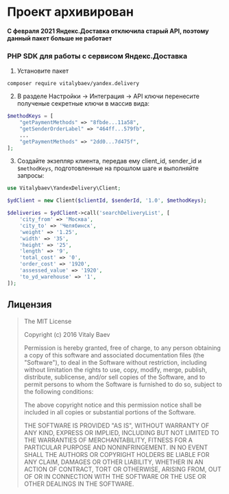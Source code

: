 # Проект архивирован
**С февраля 2021 Яндекс.Доставка отключила старый API, поэтому данный пакет больше не работает**

### PHP SDK для работы с сервисом Яндекс.Доставка
1. Установите пакет
```
composer require vitalybaev/yandex.delivery
```
2. В разделе Настройки &rarr; Интеграция &rarr; API ключи перенесите полученые секретные ключи в массив вида:
```php
$methodKeys = [
    "getPaymentMethods" => "8fbde...11a58",
    "getSenderOrderLabel" => "464ff...579fb",
    ...
    "getPaymentMethods" => "2dd0...7d475f",
];
```
3. Создайте экзепляр клиента, передав ему client_id, sender_id и `$methodKeys`, подготовленные на прошлом шаге и выполняйте запросы:
```php
use Vitalybaev\YandexDelivery\Client;

$ydClient = new Client($clientId, $senderId, '1.0', $methodKeys);

$deliveries = $ydClient->call('searchDeliveryList', [
    'city_from' => 'Москва',
    'city_to' => 'Челябинск',
    'weight' => '1.25',
    'width' => '35',
    'height' => '25',
    'length' => '9',
    'total_cost' => '0',
    'order_cost' => '1920',
    'assessed_value' => '1920',
    'to_yd_warehouse' => '1',
]);
```

## Лицензия

> The MIT License
>  
>  Copyright (c) 2016 Vitaly Baev
>  
>  Permission is hereby granted, free of charge, to any person obtaining a copy
>  of this software and associated documentation files (the "Software"), to deal
>  in the Software without restriction, including without limitation the rights
>  to use, copy, modify, merge, publish, distribute, sublicense, and/or sell
>  copies of the Software, and to permit persons to whom the Software is
>  furnished to do so, subject to the following conditions:
>  
>  The above copyright notice and this permission notice shall be included in
>  all copies or substantial portions of the Software.
>  
>  THE SOFTWARE IS PROVIDED "AS IS", WITHOUT WARRANTY OF ANY KIND, EXPRESS OR
>  IMPLIED, INCLUDING BUT NOT LIMITED TO THE WARRANTIES OF MERCHANTABILITY,
>  FITNESS FOR A PARTICULAR PURPOSE AND NONINFRINGEMENT. IN NO EVENT SHALL THE
>  AUTHORS OR COPYRIGHT HOLDERS BE LIABLE FOR ANY CLAIM, DAMAGES OR OTHER
>  LIABILITY, WHETHER IN AN ACTION OF CONTRACT, TORT OR OTHERWISE, ARISING FROM,
>  OUT OF OR IN CONNECTION WITH THE SOFTWARE OR THE USE OR OTHER DEALINGS IN
>  THE SOFTWARE.

